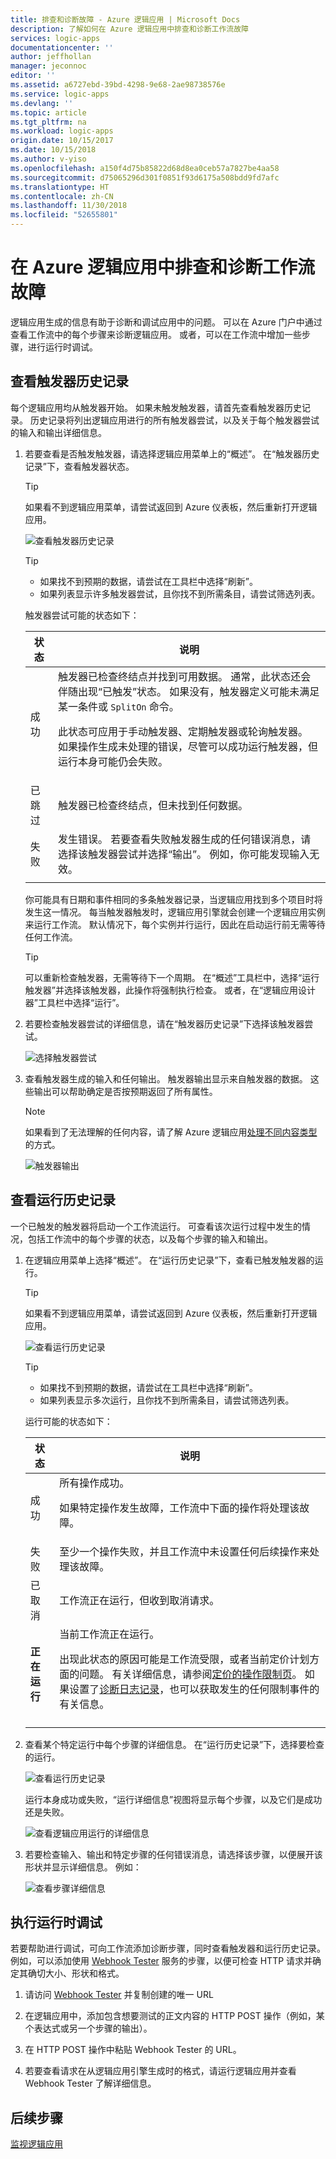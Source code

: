 ```yaml
---
title: 排查和诊断故障 - Azure 逻辑应用 | Microsoft Docs
description: 了解如何在 Azure 逻辑应用中排查和诊断工作流故障
services: logic-apps
documentationcenter: ''
author: jeffhollan
manager: jeconnoc
editor: ''
ms.assetid: a6727ebd-39bd-4298-9e68-2ae98738576e
ms.service: logic-apps
ms.devlang: ''
ms.topic: article
ms.tgt_pltfrm: na
ms.workload: logic-apps
origin.date: 10/15/2017
ms.date: 10/15/2018
ms.author: v-yiso
ms.openlocfilehash: a150f4d75b85822d68d8ea0ceb57a7827be4aa58
ms.sourcegitcommit: d75065296d301f0851f93d6175a508bdd9fd7afc
ms.translationtype: HT
ms.contentlocale: zh-CN
ms.lasthandoff: 11/30/2018
ms.locfileid: "52655801"
---
```

# <a name="troubleshoot-and-diagnose-workflow-failures-in-azure-logic-apps"></a>在 Azure 逻辑应用中排查和诊断工作流故障

逻辑应用生成的信息有助于诊断和调试应用中的问题。 可以在 Azure 门户中通过查看工作流中的每个步骤来诊断逻辑应用。 或者，可以在工作流中增加一些步骤，进行运行时调试。

## <a name="review-trigger-history"></a>查看触发器历史记录

每个逻辑应用均从触发器开始。 如果未触发触发器，请首先查看触发器历史记录。 历史记录将列出逻辑应用进行的所有触发器尝试，以及关于每个触发器尝试的输入和输出详细信息。

1. 若要查看是否触发触发器，请选择逻辑应用菜单上的“概述”。 在“触发器历史记录”下，查看触发器状态。

   > [!TIP]
   > 如果看不到逻辑应用菜单，请尝试返回到 Azure 仪表板，然后重新打开逻辑应用。

   ![查看触发器历史记录](./media/logic-apps-diagnosing-failures/logic-app-trigger-history-overview.png)

   > [!TIP]
   > * 如果找不到预期的数据，请尝试在工具栏中选择“刷新”。
   > * 如果列表显示许多触发器尝试，且你找不到所需条目，请尝试筛选列表。

   触发器尝试可能的状态如下：

   | 状态 | 说明 | 
   | ------ | ----------- | 
   | 成功 | 触发器已检查终结点并找到可用数据。 通常，此状态还会伴随出现“已触发”状态。 如果没有，触发器定义可能未满足某一条件或 `SplitOn` 命令。 <p>此状态可应用于手动触发器、定期触发器或轮询触发器。 如果操作生成未处理的错误，尽管可以成功运行触发器，但运行本身可能仍会失败。 | 
   | 已跳过 | 触发器已检查终结点，但未找到任何数据。 | 
   | 失败 | 发生错误。 若要查看失败触发器生成的任何错误消息，请选择该触发器尝试并选择“输出”。 例如，你可能发现输入无效。 | 
   ||| 

   你可能具有日期和事件相同的多条触发器记录，当逻辑应用找到多个项目时将发生这一情况。 
   每当触发器触发时，逻辑应用引擎就会创建一个逻辑应用实例来运行工作流。 默认情况下，每个实例并行运行，因此在启动运行前无需等待任何工作流。

   > [!TIP]
   > 可以重新检查触发器，无需等待下一个周期。 在“概述”工具栏中，选择“运行触发器”并选择该触发器，此操作将强制执行检查。 或者，在“逻辑应用设计器”工具栏中选择“运行”。

3. 若要检查触发器尝试的详细信息，请在“触发器历史记录”下选择该触发器尝试。 

   ![选择触发器尝试](./media/logic-apps-diagnosing-failures/logic-app-trigger-history.png)

4. 查看触发器生成的输入和任何输出。 触发器输出显示来自触发器的数据。 这些输出可以帮助确定是否按预期返回了所有属性。

   > [!NOTE]
   > 如果看到了无法理解的任何内容，请了解 Azure 逻辑应用[处理不同内容类型](../logic-apps/logic-apps-content-type.md)的方式。

   ![触发器输出](./media/logic-apps-diagnosing-failures/trigger-outputs.png)

## <a name="review-run-history"></a>查看运行历史记录

一个已触发的触发器将启动一个工作流运行。 可查看该次运行过程中发生的情况，包括工作流中的每个步骤的状态，以及每个步骤的输入和输出。

1. 在逻辑应用菜单上选择“概述”。 在“运行历史记录”下，查看已触发触发器的运行。

   > [!TIP]
   > 如果看不到逻辑应用菜单，请尝试返回到 Azure 仪表板，然后重新打开逻辑应用。

   ![查看运行历史记录](./media/logic-apps-diagnosing-failures/logic-app-runs-history-overview.png)

   > [!TIP]
   > * 如果找不到预期的数据，请尝试在工具栏中选择“刷新”。
   > * 如果列表显示多次运行，且你找不到所需条目，请尝试筛选列表。

   运行可能的状态如下：

   | 状态 | 说明 | 
   | ------ | ----------- | 
   | 成功 | 所有操作成功。 <p>如果特定操作发生故障，工作流中下面的操作将处理该故障。 | 
   | 失败 | 至少一个操作失败，并且工作流中未设置任何后续操作来处理该故障。 | 
   | 已取消 | 工作流正在运行，但收到取消请求。 | 
   | **正在运行** | 当前工作流正在运行。 <p>出现此状态的原因可能是工作流受限，或者当前定价计划方面的问题。 有关详细信息，请参阅[定价的操作限制页](https://www.azure.cn/pricing/details/logic-apps/)。 如果设置了[诊断日志记录](../logic-apps/logic-apps-monitor-your-logic-apps.md)，也可以获取发生的任何限制事件的有关信息。 | 
   ||| 

2. 查看某个特定运行中每个步骤的详细信息。 在“运行历史记录”下，选择要检查的运行。

   ![查看运行历史记录](./media/logic-apps-diagnosing-failures/logic-app-run-history.png)

   运行本身成功或失败，“运行详细信息”视图将显示每个步骤，以及它们是成功还是失败。

   ![查看逻辑应用运行的详细信息](./media/logic-apps-diagnosing-failures/logic-app-run-details.png)

3. 若要检查输入、输出和特定步骤的任何错误消息，请选择该步骤，以便展开该形状并显示详细信息。 例如：

   ![查看步骤详细信息](./media/logic-apps-diagnosing-failures/logic-app-run-details-expanded.png)

## <a name="perform-runtime-debugging"></a>执行运行时调试

若要帮助进行调试，可向工作流添加诊断步骤，同时查看触发器和运行历史记录。 例如，可以添加使用 [Webhook Tester](https://webhook.site/) 服务的步骤，以便可检查 HTTP 请求并确定其确切大小、形状和格式。

1. 请访问 [Webhook Tester](https://webhook.site/) 并复制创建的唯一 URL

2. 在逻辑应用中，添加包含想要测试的正文内容的 HTTP POST 操作（例如，某个表达式或另一个步骤的输出）。

3. 在 HTTP POST 操作中粘贴 Webhook Tester 的 URL。

4. 若要查看请求在从逻辑应用引擎生成时的格式，请运行逻辑应用并查看 Webhook Tester 了解详细信息。

## <a name="next-steps"></a>后续步骤

[监视逻辑应用](../logic-apps/logic-apps-monitor-your-logic-apps.md)